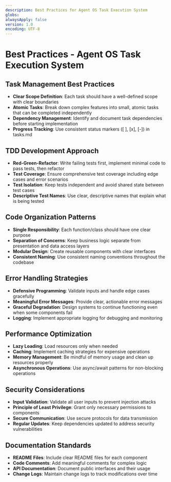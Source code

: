 ```yaml
---
description: Best Practices for Agent OS Task Execution System
globs:
alwaysApply: false
version: 1.0
encoding: UTF-8
---
```


# Best Practices - Agent OS Task Execution System

## Task Management Best Practices
- **Clear Scope Definition**: Each task should have a well-defined scope with clear boundaries
- **Atomic Tasks**: Break down complex features into small, atomic tasks that can be completed independently
- **Dependency Management**: Identify and document task dependencies before starting implementation
- **Progress Tracking**: Use consistent status markers ([ ], [x], [-]) in tasks.md

## TDD Development Approach
- **Red-Green-Refactor**: Write failing tests first, implement minimal code to pass tests, then refactor
- **Test Coverage**: Ensure comprehensive test coverage including edge cases and error scenarios
- **Test Isolation**: Keep tests independent and avoid shared state between test cases
- **Descriptive Test Names**: Use clear, descriptive names that explain what is being tested

## Code Organization Patterns
- **Single Responsibility**: Each function/class should have one clear purpose
- **Separation of Concerns**: Keep business logic separate from presentation and data access layers
- **Modular Design**: Create reusable components with clear interfaces
- **Consistent Naming**: Use consistent naming conventions throughout the codebase

## Error Handling Strategies
- **Defensive Programming**: Validate inputs and handle edge cases gracefully
- **Meaningful Error Messages**: Provide clear, actionable error messages
- **Graceful Degradation**: Design systems to continue functioning even when some components fail
- **Logging**: Implement appropriate logging for debugging and monitoring

## Performance Optimization
- **Lazy Loading**: Load resources only when needed
- **Caching**: Implement caching strategies for expensive operations
- **Memory Management**: Be mindful of memory usage and clean up resources properly
- **Asynchronous Operations**: Use async/await patterns for non-blocking operations

## Security Considerations
- **Input Validation**: Validate all user inputs to prevent injection attacks
- **Principle of Least Privilege**: Grant only necessary permissions to components
- **Secure Communication**: Use secure protocols for data transmission
- **Regular Updates**: Keep dependencies updated to address security vulnerabilities

## Documentation Standards
- **README Files**: Include clear README files for each component
- **Code Comments**: Add meaningful comments for complex logic
- **API Documentation**: Document public interfaces and their usage
- **Change Logs**: Maintain change logs to track modifications over time